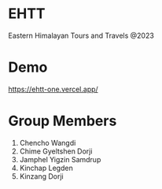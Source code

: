 # EHTT
Eastern Himalayan Tours and Travels @2023

# Demo
https://ehtt-one.vercel.app/

# Group Members
1. Chencho Wangdi
2. Chime Gyeltshen Dorji
3. Jamphel Yigzin Samdrup
4. Kinchap Legden
5. Kinzang Dorji
